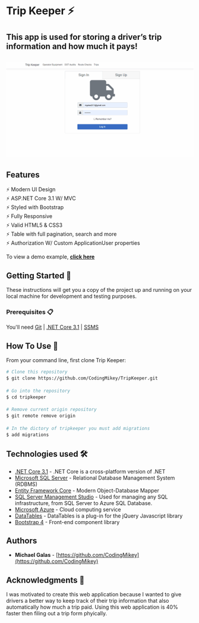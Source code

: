 # Trip Keeper ⚡️ 

## This app is used for storing a driver’s trip information and how much it pays! 

<h2 align="center">
  <img src="https://github.com/CodingMikey/TripKeeper/blob/master/sample.gif" alt="Tripkeeper" width="600px" />
  <br>
</h2>

## Features

⚡️ Modern UI Design\
⚡️ ASP.NET Core 3.1 W/ MVC\
⚡️ Styled with Bootstrap\
⚡️ Fully Responsive\
⚡️ Valid HTML5 & CSS3\
⚡️ Table with full pagination, search and more\
⚡️ Authorization W/ Custom ApplicationUser properties

To view a demo example, **[click here](https://github.com/CodingMikey/TripKeeper/blob/master/sample.gif)**

## Getting Started 🚀

These instructions will get you a copy of the project up and running on your local machine for development and testing purposes. 

### Prerequisites 📋

You'll need [Git](https://git-scm.com) | [.NET Core 3.1](https://dotnet.microsoft.com/download) | [SSMS](https://docs.microsoft.com/en-us/sql/ssms/download-sql-server-management-studio-ssms?view=sql-server-ver15)

## How To Use 🔧

From your command line, first clone Trip Keeper:

```bash
# Clone this repository
$ git clone https://github.com/CodingMikey/TripKeeper.git

# Go into the repository
$ cd tripkeeper

# Remove current origin repository
$ git remote remove origin

# In the dictory of tripkeeper you must add migrations
$ add migrations
```

## Technologies used 🛠️

- [.NET Core 3.1](https://dotnet.microsoft.com/download) - .NET Core is a cross-platform version of .NET
- [Microsoft SQL Server](https://docs.microsoft.com/en-us/ef/) - Relational Database Management System (RDBMS)
- [Entity Framework Core](https://docs.microsoft.com/en-us/ef/) - Modern Object-Database Mapper
- [SQL Server Management Studio](https://www.microsoft.com/en-us/sql-server) -  Used for managing any SQL infrastructure, from SQL Server to Azure SQL Database.
- [Microsoft Azure](https://azure.microsoft.com/en-us/) - Cloud computing service
- [DataTables](https://datatables.net/) - DataTables is a plug-in for the jQuery Javascript library
- [Bootstrap 4](https://getbootstrap.com/docs/4.3/getting-started/introduction/) - Front-end component library


## Authors

- **Michael Galas** - [https://github.com/CodingMikey](https://github.com/CodingMikey)

## Acknowledgments 🎁

I was motivated to create this web application because I wanted to give drivers a better way to keep track of their trip information that also automatically how much a trip paid. Using this web application is 40% faster then filing out a trip form phyically. 
